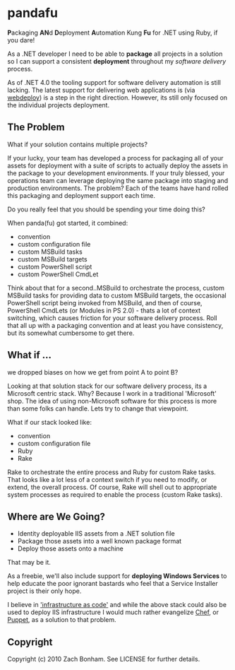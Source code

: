pandafu
=======
**P**ackaging **AN**d **D**eployment **A**utomation Kung **Fu** for .NET using Ruby, if you dare!


As a .NET developer I need to be able to **package** all projects in a solution so I can support a consistent **deployment** throughout my *software
delivery* process.  

As of .NET 4.0 the tooling support for software delivery automation is still lacking.  The latest support for delivering web applications is (via [webdeploy](http://www.iis.net/download/webdeploy)) is a step in the right direction.  However, its still only focused on the individual projects deployment.  

The Problem
-----------
What if your solution contains multiple projects?   

If your lucky, your team has developed a process for packaging all of your assets for deployment with a suite of scripts to actually deploy the assets in the package to your development environments.  If your truly blessed, your operations team can leverage deploying the same package into staging and production environments.  The problem?  Each of the teams have hand rolled this packaging and deployment support each time.  

Do you really feel that you should be spending your time doing this?  

When panda(fu) got started, it combined:

* convention
* custom configuration file
* custom MSBuild tasks
* custom MSBuild targets
* custom PowerShell script
* custom PowerShell CmdLet

Think about that for a second..MSBuild to orchestrate the process, custom MSBuild tasks for providing data to custom MSBuild targets, the occasional PowerShell script being invoked from MSBuild, and then of course, PowerShell CmdLets (or Modules in PS 2.0) - thats a lot of context switching, which causes friction for your software delivery process.  Roll that all up with a packaging convention and at least you have consistency, but its somewhat cumbersome to get there.


What if ...
--------
we dropped biases on how we get from point A to point B?  

Looking at that solution stack for our software delivery process, its a Microsoft centric stack.  Why?  Because I work in a traditional 'Microsoft' shop.  The idea of using non-Microsoft software for this process is more than some folks can handle.  Lets try to change that viewpoint.

What if our stack looked like:

* convention
* custom configuration file
* Ruby
* Rake

Rake to orchestrate the entire process and Ruby for custom Rake tasks.  That looks like a lot less of a context switch if you need to modify, or extend, the overall process.  Of course, Rake will shell out to appropriate system processes as required to enable the process (custom Rake tasks).

Where are We Going?
-------------------

* Identity deployable IIS assets from a .NET solution file
* Package those assets into a well known package format
* Deploy those assets onto a machine

That may be it.

As a freebie, we'll also include support for **deploying Windows Services** to help educate the poor ignorant bastards who feel that a Service Installer project is their only hope.  

I believe in ['infrastructure as code'](http://www.infoq.com/presentations/infrastructure-as-code) and while the above stack could also be used to deploy IIS infrastructure I would much rather evangelize [Chef](http://opscode.com/), or [Puppet](http://www.puppetlabs.com/), as a solution to that problem.


Copyright
--------
Copyright (c) 2010 Zach Bonham. See LICENSE for
further details.

